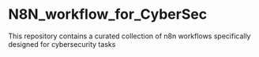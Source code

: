 # N8N_workflow_for_CyberSec
This repository contains a curated collection of n8n workflows specifically designed for cybersecurity tasks

